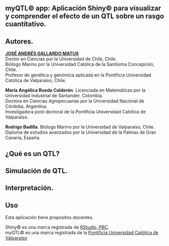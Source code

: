 ## myQTL© app: Aplicación Shiny© para visualizar y comprender el efecto de un QTL sobre un rasgo cuantitativo.

## Autores.

[**JOSÉ ANDRÉS GALLARDO MATUS**](https://github.com/DrJoseGallardo)  
Doctor en Ciencias por la Universidad de Chile, Chile.  
Biólogo Marino por la Universidad Católica de la Santísima Concepción, Chile.  
Profesor de genética y genómica aplicada en la Pontificia Universidad Católica de Valparaíso, Chile.  

**María Angélica Rueda Calderón**. 
Licenciada en Matemáticas por la Universidad Industrial de Santander, Colombia.  
Doctora en Ciencias Agropecuarias por la Universidad Nacional de Córdoba, Argentina.  
Investigadora post-doctoral de la Pontificia Universidad Católica de Valparaíso. 

**Rodrigo Badilla**. 
Biólogo Marino por la Universidad de Valparaíso, Chile.   
Diploma de estudios avanzados por la Universidad de la Palmas de Gran Canaria, España.   


## ¿Qué es un QTL?

## Simulación de QTL.

## Interpretación.

## Uso
Esta aplicación tiene propósitos docentes.

Shiny© es una marca registrada de [RStudio, PBC](https://www.rstudio.com/products/shinyapps/).   
myQTL© es una marca registrada de la [Pontificia Universidad Católica de Valparaíso](https://genomics.pucv.cl/)
